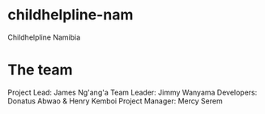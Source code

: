 # childhelpline-nam
Childhelpline Namibia
# The team
Project Lead: James Ng'ang'a
Team Leader: Jimmy Wanyama
Developers: Donatus Abwao & Henry Kemboi
Project Manager: Mercy Serem
